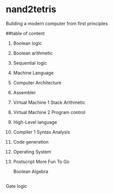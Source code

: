 # nand2tetris
Building a modern computer from first principles

##table of content 


1.  Boolean logic 
2.  Boolean arithmetic
3.  Sequential logic
4.  Machine Language 
5.  Computer Architecture  
6.  Assembler 
7.  Virtual Machine 1 Stack Arithmetic 
8.  Virtual Machine 2 Program control 
9.  High-Level language 
10. Compiler 1 Syntax Analysis 
11. Code generation 
12. Operating System 
13. Postscript More Fun To Go 
 


 	Boolean Algebra 
##



Gate logic


